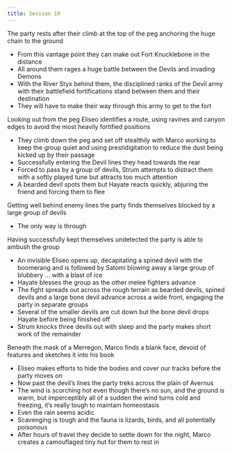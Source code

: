 ```yaml
---
title: Session 19
---
```


The party rests after their climb at the top of the peg anchoring the huge chain to the ground
- From this vantage point they can make out Fort Knucklebone in the distance
- All around them rages a huge battle between the Devils and invading Demons
- With the River Styx behind them, the disciplined ranks of the Devil army with their battlefield fortifications stand between them and their destination
- They will have to make their way through this army to get to the fort

Looking out from the peg Eliseo identifies a route, using ravines and canyon edges to avoid the most heavily fortified positions
- They climb down the peg and set off stealthily with Marco working to keep the group quiet and using prestidigitation to reduce the dust being kicked up by their passage
- Successfully entering the Devil lines they head towards the rear
- Forced to pass by a group of devils, Strum attempts to distract them with a softly played tune but attracts too much attention
- A bearded devil spots them but Hayate reacts quickly, abjuring the friend and forcing them to flee

Getting well behind enemy lines the party finds themselves blocked by a large group of devils
- The only way is through

Having successfully kept themselves undetected the party is able to ambush the group
- An invisible Eliseo opens up, decapitating a spined devil with the boomerang and is followed by Satomi blowing away a large group of blubbery … with a blast of ice
- Hayate blesses the group as the other melee fighters advance
- The fight spreads out across the rough terrain as bearded devils, spined devils and a large bone devil advance across a wide front, engaging the party in separate groups
- Several of the smaller devils are cut down but the bone devil drops Hayate before being finished off
- Strum knocks three devils out with sleep and the party makes short work of the remainder

Beneath the mask of a Merregon, Marco finds a blank face, devoid of features and sketches it into his book
- Eliseo makes efforts to hide the bodies and cover our tracks before the party moves on
- Now past the devil’s lines the party treks across the plain of Avernus
- The wind is scorching hot even though there’s no sun, and the ground is warm, but imperceptibly all of a sudden the wind turns cold and freezing, it’s really tough to maintain homeostasis
- Even the rain seems acidic
- Scavenging is tough and the fauna is lizards, birds, and all potentially poisonous
- After hours of travel they decide to settle down for the night, Marco creates a camouflaged tiny hut for them to rest in